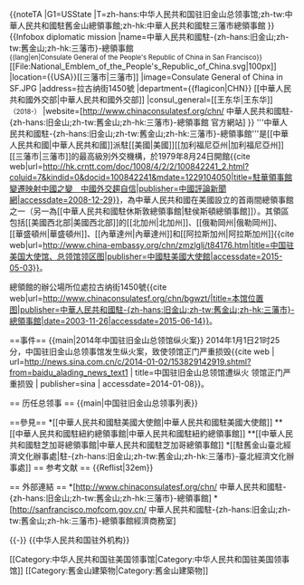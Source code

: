 {{noteTA
|G1=USState
|T=zh-hans:中华人民共和国驻旧金山总领事馆;zh-tw:中華人民共和國駐舊金山總領事館;zh-hk:中華人民共和國駐三藩市總領事館
}}
{{Infobox diplomatic mission
|name=中華人民共和國駐-{zh-hans:旧金山;zh-tw:舊金山;zh-hk:三藩市}-總領事館<br><small>{{lang|en|Consulate General of the People's Republic of China in San Francisco}}</small><br>[[File:National_Emblem_of_the_People's_Republic_of_China.svg|100px]]
|location={{USA}}[[三藩市|三藩市]]
|image=Consulate General of China in SF.JPG
|address=拉古纳街1450號
|department={{flagicon|CHN}} [[中華人民共和國外交部|中華人民共和國外交部]]
|consul_general=[[王东华|王东华]]<small>（2018-）</small>
|website=[http://www.chinaconsulatesf.org/chn/ 中華人民共和國駐-{zh-hans:旧金山;zh-tw:舊金山;zh-hk:三藩市}-總領事館 官方網站]
}}
'''中華人民共和國駐-{zh-hans:旧金山;zh-tw:舊金山;zh-hk:三藩市}-總領事館'''是[[中華人民共和國|中華人民共和國]]派駐[[美國|美國]][[加利福尼亞州|加利福尼亞州]][[三藩市|三藩市]]的最高級別外交機構，於1979年8月24日開館<ref>{{cite web|url=http://hk.crntt.com/doc/1008/4/2/2/100842241_2.html?coluid=7&kindid=0&docid=100842241&mdate=1229104050|title=駐華領事館變遷映射中國之變　中國外交趨自信|publisher=中國評論新聞網|accessdate=2008-12-29}}</ref>，為中華人民共和國在美國設立的首兩間總領事館之一（另一為[[中華人民共和國駐休斯敦總領事館|駐侯斯頓總領事館]]）。其領區包括[[美國西北部|美國西北部]]的[[北加州|北加州]]、[[俄勒岡州|俄勒岡州]]、[[華盛頓州|華盛頓州]]、[[內華達州|內華達州]]和[[阿拉斯加州|阿拉斯加州]]<ref>{{cite web|url=http://www.china-embassy.org/chn/zmzlglj/t84176.htm|title=中国驻美国大使馆、总领馆领区图|publisher=中國駐美國大使館|accessdate=2015-05-03}}</ref>。

總領館的辦公場所位處拉古纳街1450號<ref>{{cite web|url=http://www.chinaconsulatesf.org/chn/bgwzt/|title=本馆位置图|publisher=中華人民共和國駐-{zh-hans:旧金山;zh-tw:舊金山;zh-hk:三藩市}-總領事館|date=2003-11-26|accessdate=2015-06-14}}</ref>。

==事件==
{{main|2014年中国驻旧金山总领馆纵火案}}
2014年1月1日21时25分，中国驻旧金山总领事馆发生纵火案，致使领馆正门严重损毁<ref name="sina1">{{cite web | url=http://news.sina.com.cn/c/2014-01-02/153829142919.shtml?from=baidu_alading_news_text1 | title=中国驻旧金山总领馆遭纵火 领馆正门严重损毁 | publisher=sina | accessdate=2014-01-08}}</ref>。

== 历任总领事 ==
{{main|中国驻旧金山总领事列表}}

==參見==
*[[中華人民共和國駐美國大使館|中華人民共和國駐美國大使館]]
**[[中華人民共和國駐紐約總領事館|中華人民共和國駐紐約總領事館]]
**[[中華人民共和國駐芝加哥總領事館|中華人民共和國駐芝加哥總領事館]]
*[[駐舊金山臺北經濟文化辦事處|駐-{zh-hans:旧金山;zh-tw:舊金山;zh-hk:三藩市}-臺北經濟文化辦事處]]
== 参考文献 ==
{{Reflist|32em}}

== 外部連結 ==
*[http://www.chinaconsulatesf.org/chn/ 中華人民共和國駐-{zh-hans:旧金山;zh-tw:舊金山;zh-hk:三藩市}-總領事館]
*[http://sanfrancisco.mofcom.gov.cn/ 中華人民共和國駐-{zh-hans:旧金山;zh-tw:舊金山;zh-hk:三藩市}-總領事館經濟商務室]

{{-}}
{{中华人民共和国驻外机构}}

[[Category:中华人民共和国驻美国领事馆|Category:中华人民共和国驻美国领事馆]]
[[Category:舊金山建築物|Category:舊金山建築物]]